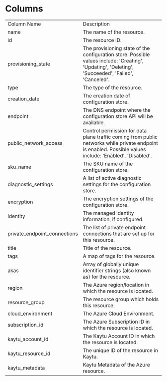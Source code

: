 # Columns  

<table>
	<tr><td>Column Name</td><td>Description</td></tr>
	<tr><td>name</td><td>The name of the resource.</td></tr>
	<tr><td>id</td><td>The resource ID.</td></tr>
	<tr><td>provisioning_state</td><td>The provisioning state of the configuration store. Possible values include: 'Creating', 'Updating', 'Deleting', 'Succeeded', 'Failed', 'Canceled'.</td></tr>
	<tr><td>type</td><td>The type of the resource.</td></tr>
	<tr><td>creation_date</td><td>The creation date of configuration store.</td></tr>
	<tr><td>endpoint</td><td>The DNS endpoint where the configuration store API will be available.</td></tr>
	<tr><td>public_network_access</td><td>Control permission for data plane traffic coming from public networks while private endpoint is enabled. Possible values include: 'Enabled', 'Disabled'.</td></tr>
	<tr><td>sku_name</td><td>The SKU name of the configuration store.</td></tr>
	<tr><td>diagnostic_settings</td><td>A list of active diagnostic settings for the configuration store.</td></tr>
	<tr><td>encryption</td><td>The encryption settings of the configuration store.</td></tr>
	<tr><td>identity</td><td>The managed identity information, if configured.</td></tr>
	<tr><td>private_endpoint_connections</td><td>The list of private endpoint connections that are set up for this resource.</td></tr>
	<tr><td>title</td><td>Title of the resource.</td></tr>
	<tr><td>tags</td><td>A map of tags for the resource.</td></tr>
	<tr><td>akas</td><td>Array of globally unique identifier strings (also known as) for the resource.</td></tr>
	<tr><td>region</td><td>The Azure region/location in which the resource is located.</td></tr>
	<tr><td>resource_group</td><td>The resource group which holds this resource.</td></tr>
	<tr><td>cloud_environment</td><td>The Azure Cloud Environment.</td></tr>
	<tr><td>subscription_id</td><td>The Azure Subscription ID in which the resource is located.</td></tr>
	<tr><td>kaytu_account_id</td><td>The Kaytu Account ID in which the resource is located.</td></tr>
	<tr><td>kaytu_resource_id</td><td>The unique ID of the resource in Kaytu.</td></tr>
	<tr><td>kaytu_metadata</td><td>Kaytu Metadata of the Azure resource.</td></tr>
</table>